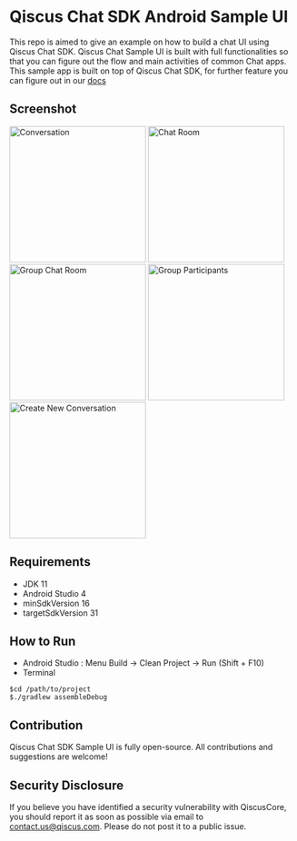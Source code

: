 # Qiscus Chat SDK Android Sample UI

This repo is aimed to give an example on how to build a chat UI using Qiscus Chat SDK. Qiscus Chat Sample UI is built with full functionalities so that you can figure out the flow and main activities of common Chat apps. This sample app is built on top of Qiscus Chat SDK, for further feature you can figure out in our [docs](https://documentation.qiscus.com/chat-sdk-android/introduction)

## Screenshot

<img src="https://user-images.githubusercontent.com/56247115/78869105-36a51080-7a6e-11ea-848e-ef3d84ec9725.png" alt="Conversation" width="240"/>

<img src="https://user-images.githubusercontent.com/56247115/78869098-3278f300-7a6e-11ea-9953-8080d0b7d6bb.png" alt="Chat Room" width="240"/>

<img src="https://user-images.githubusercontent.com/56247115/78872512-981bae00-7a73-11ea-906e-00ab0f05eeda.png" alt="Group Chat Room" width="240"/>

<img src="https://user-images.githubusercontent.com/56247115/78869121-3e64b500-7a6e-11ea-866f-5ed470ad3149.png" alt="Group Participants" width="240"/>

<img src="https://user-images.githubusercontent.com/56247115/78869131-41f83c00-7a6e-11ea-8543-951890cfef91.png" alt="Create New Conversation" width="240"/>

## Requirements

 - JDK 11
 - Android Studio 4
 - minSdkVersion 16
 - targetSdkVersion 31

## How to Run
 - Android Studio  : Menu Build -> Clean Project -> Run (Shift + F10)
 - Terminal
 
 ```
 $cd /path/to/project
 $./gradlew assembleDebug
 ```

## Contribution
Qiscus Chat SDK Sample UI is fully open-source. All contributions and suggestions are welcome!

## Security Disclosure

If you believe you have identified a security vulnerability with QiscusCore, you should report it as soon as possible via email to contact.us@qiscus.com. Please do not post it to a public issue.
